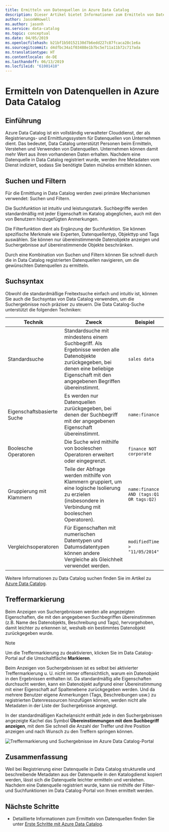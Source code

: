 ```yaml
---
title: Ermitteln von Datenquellen in Azure Data Catalog
description: Dieser Artikel bietet Informationen zum Ermitteln von Datenobjekten, die in Azure Data Catalog registriert wurden, einschließlich der Verwendung der Funktionen für Suchen und Filtern sowie Treffermarkierung im Azure Data Catalog-Portal.
author: JasonWHowell
ms.author: jasonh
ms.service: data-catalog
ms.topic: conceptual
ms.date: 04/05/2019
ms.openlocfilehash: b21bf1b50152130d7b6edd227c87fcaca28c1e6a
ms.sourcegitcommit: d4dfbc34a1f03488e1b7bc5e711a11b72c717ada
ms.translationtype: HT
ms.contentlocale: de-DE
ms.lasthandoff: 06/13/2019
ms.locfileid: "61001410"
---
```

# <a name="how-to-discover-data-sources-in-azure-data-catalog"></a>Ermitteln von Datenquellen in Azure Data Catalog

## <a name="introduction"></a>Einführung

Azure Data Catalog ist ein vollständig verwalteter Clouddienst, der als Registrierungs- und Ermittlungssystem für Datenquellen von Unternehmen dient. Das bedeutet, Data Catalog unterstützt Personen beim Ermitteln, Verstehen und Verwenden von Datenquellen. Unternehmen können damit mehr Wert aus ihren vorhandenen Daten erhalten. Nachdem eine Datenquelle in Data Catalog registriert wurde, werden ihre Metadaten vom Dienst indiziert, sodass Sie benötigte Daten mühelos ermitteln können.

## <a name="searching-and-filtering"></a>Suchen und Filtern

Für die Ermittlung in Data Catalog werden zwei primäre Mechanismen verwendet: Suchen und Filtern.

Die Suchfunktion ist intuitiv und leistungsstark. Suchbegriffe werden standardmäßig mit jeder Eigenschaft im Katalog abgeglichen, auch mit den von Benutzern hinzugefügten Anmerkungen.

Die Filterfunktion dient als Ergänzung der Suchfunktion. Sie können spezifische Merkmale wie Experten, Datenquellentyp, Objekttyp und Tags auswählen. Sie können nur übereinstimmende Datenobjekte anzeigen und Suchergebnisse auf übereinstimmende Objekte beschränken.

Durch eine Kombination von Suchen und Filtern können Sie schnell durch die in Data Catalog registrierten Datenquellen navigieren, um die gewünschten Datenquellen zu ermitteln.

## <a name="search-syntax"></a>Suchsyntax

Obwohl die standardmäßige Freitextsuche einfach und intuitiv ist, können Sie auch die Suchsyntax von Data Catalog verwenden, um die Suchergebnisse noch präziser zu steuern. Die Data Catalog-Suche unterstützt die folgenden Techniken:

| Technik | Zweck | Beispiel |
| --- | --- | --- |
| Standardsuche |Standardsuche mit mindestens einem Suchbegriff. Als Ergebnisse werden alle Datenobjekte zurückgegeben, bei denen eine beliebige Eigenschaft mit den angegebenen Begriffen übereinstimmt. |`sales data` |
| Eigenschaftsbasierte Suche |Es werden nur Datenquellen zurückgegeben, bei denen der Suchbegriff mit der angegebenen Eigenschaft übereinstimmt. |`name:finance` |
| Boolesche Operatoren |Die Suche wird mithilfe von booleschen Operatoren erweitert oder eingegrenzt. |`finance NOT corporate` |
| Gruppierung mit Klammern |Teile der Abfrage werden mithilfe von Klammern gruppiert, um eine logische Isolierung zu erzielen (insbesondere in Verbindung mit booleschen Operatoren). |`name:finance AND (tags:Q1 OR tags:Q2)` |
| Vergleichsoperatoren |Für Eigenschaften mit numerischen Datentypen und Datumsdatentypen können andere Vergleiche als Gleichheit verwendet werden. |`modifiedTime > "11/05/2014"` |

Weitere Informationen zu Data Catalog suchen finden Sie im Artikel zu [Azure Data Catalog](/rest/api/datacatalog/#search-syntax-reference).

## <a name="hit-highlighting"></a>Treffermarkierung

Beim Anzeigen von Suchergebnissen werden alle angezeigten Eigenschaften, die mit den angegebenen Suchbegriffen übereinstimmen (z.B. Name des Datenobjekts, Beschreibung und Tags), hervorgehoben, damit leichter zu erkennen ist, weshalb ein bestimmtes Datenobjekt zurückgegeben wurde.

> [!NOTE]
> Um die Treffermarkierung zu deaktivieren, klicken Sie im Data Catalog-Portal auf die Umschaltfläche **Markieren**.

Beim Anzeigen von Suchergebnissen ist es selbst bei aktivierter Treffermarkierung u. U. nicht immer offensichtlich, warum ein Datenobjekt in den Ergebnissen enthalten ist. Da standardmäßig alle Eigenschaften durchsucht werden, kann ein Datenobjekt aufgrund einer Übereinstimmung mit einer Eigenschaft auf Spaltenebene zurückgegeben werden. Und da mehrere Benutzer eigene Anmerkungen (Tags, Beschreibungen usw.) zu registrierten Datenressourcen hinzufügen können, werden nicht alle Metadaten in der Liste der Suchergebnisse angezeigt.

In der standardmäßigen Kachelansicht enthält jede in den Suchergebnissen angezeigte Kachel das Symbol **Übereinstimmungen mit dem Suchbegriff anzeigen**, mit dem Sie schnell die Anzahl der Treffer und ihre Position anzeigen und nach Wunsch zu den Treffern springen können.

 ![Treffermarkierung und Suchergebnisse im Azure Data Catalog-Portal](./media/data-catalog-how-to-discover/search-matches.png)

## <a name="summary"></a>Zusammenfassung

Weil bei Registrierung einer Datenquelle in Data Catalog strukturelle und beschreibende Metadaten aus der Datenquelle in den Katalogdienst kopiert werden, lässt sich die Datenquelle leichter ermitteln und verstehen. Nachdem eine Datenquelle registriert wurde, kann sie mithilfe der Filter- und Suchfunktionen im Data Catalog-Portal von Ihnen ermittelt werden.

## <a name="next-steps"></a>Nächste Schritte

* Detaillierte Informationen zum Ermitteln von Datenquellen finden Sie unter [Erste Schritte mit Azure Data Catalog](data-catalog-get-started.md).
